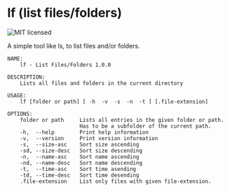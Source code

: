 # lf (list files/folders)

![MIT licensed][license-image]

[license-image]: https://img.shields.io/github/license/workingj/dh.svg

A simple tool like ls, to list files and/or folders.

```text
NAME:
    lf - List Files/Folders 1.0.0

DESCRIPTION:
    Lists all files and folders in the current directory

USAGE:
    lf [folder or path] [ -h  -v  -s  -n  -t ] [.file-extension]

OPTIONS:
    folder or path     Lists all entries in the given folder or path. 
                       Has to be a subfolder of the current path. 
    -h,  --help        Print help information
    -v,  --version     Print version information
    -s,  --size-asc    Sort size ascending
    -sd, --size-desc   Sort size descending
    -n,  --name-asc    Sort name ascending
    -nd, --name-desc   Sort name descending
    -t,  --time-asc    Sort time asending
    -td, --time-desc   Sort time desending
    .file-extension    List only files with given file-extension.
```
